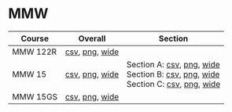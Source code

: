 # MMW

| Course | Overall | Section |
| ------ | ------- | ------- |
| MMW 122R | [csv](https://github.com/UCSD-Historical-Enrollment-Data/2025Summer2/blob/main/overall/MMW%20122R.csv), [png](https://raw.githubusercontent.com/UCSD-Historical-Enrollment-Data/2025Summer2/main/plot_overall/MMW%20122R.png), [wide](https://raw.githubusercontent.com/UCSD-Historical-Enrollment-Data/2025Summer2/main/plot_overall_wide/MMW%20122R.png) |  |
| MMW 15 | [csv](https://github.com/UCSD-Historical-Enrollment-Data/2025Summer2/blob/main/overall/MMW%2015.csv), [png](https://raw.githubusercontent.com/UCSD-Historical-Enrollment-Data/2025Summer2/main/plot_overall/MMW%2015.png), [wide](https://raw.githubusercontent.com/UCSD-Historical-Enrollment-Data/2025Summer2/main/plot_overall_wide/MMW%2015.png) | Section A: [csv](https://github.com/UCSD-Historical-Enrollment-Data/2025Summer2/blob/main/section/MMW%2015_A.csv), [png](https://raw.githubusercontent.com/UCSD-Historical-Enrollment-Data/2025Summer2/main/plot_section/MMW%2015_A.png), [wide](https://raw.githubusercontent.com/UCSD-Historical-Enrollment-Data/2025Summer2/main/plot_section_wide/MMW%2015_A.png)<br>Section B: [csv](https://github.com/UCSD-Historical-Enrollment-Data/2025Summer2/blob/main/section/MMW%2015_B.csv), [png](https://raw.githubusercontent.com/UCSD-Historical-Enrollment-Data/2025Summer2/main/plot_section/MMW%2015_B.png), [wide](https://raw.githubusercontent.com/UCSD-Historical-Enrollment-Data/2025Summer2/main/plot_section_wide/MMW%2015_B.png)<br>Section C: [csv](https://github.com/UCSD-Historical-Enrollment-Data/2025Summer2/blob/main/section/MMW%2015_C.csv), [png](https://raw.githubusercontent.com/UCSD-Historical-Enrollment-Data/2025Summer2/main/plot_section/MMW%2015_C.png), [wide](https://raw.githubusercontent.com/UCSD-Historical-Enrollment-Data/2025Summer2/main/plot_section_wide/MMW%2015_C.png) |
| MMW 15GS | [csv](https://github.com/UCSD-Historical-Enrollment-Data/2025Summer2/blob/main/overall/MMW%2015GS.csv), [png](https://raw.githubusercontent.com/UCSD-Historical-Enrollment-Data/2025Summer2/main/plot_overall/MMW%2015GS.png), [wide](https://raw.githubusercontent.com/UCSD-Historical-Enrollment-Data/2025Summer2/main/plot_overall_wide/MMW%2015GS.png) |  |
